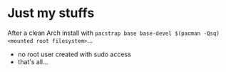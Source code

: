  # Just my stuffs

 After a clean Arch install with `pacstrap base base-devel $(pacman -Qsq) <mounted root filesystem>`...

 - no root user created with sudo access
 - that's all...
 
